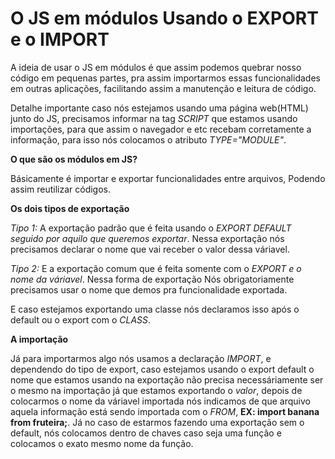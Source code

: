 # O JS em módulos Usando o EXPORT e o IMPORT

A ideia de usar o JS em módulos é que assim podemos quebrar nosso código em pequenas partes, pra assim importarmos essas funcionalidades em outras aplicações, facilitando assim a manutenção e leitura de código.

Detalhe importante caso nós estejamos usando uma página web(HTML) junto do JS, precisamos informar na tag _SCRIPT_ que estamos usando importações, para que assim o navegador e etc recebam corretamente a informação, para isso nós colocamos o atributo _TYPE="MODULE"_.

**O que são os módulos em JS?**

Básicamente é importar e exportar funcionalidades entre arquivos, Podendo assim reutilizar códigos.

**Os dois tipos de exportação**

_Tipo 1:_ A exportação padrão que é feita usando o _EXPORT DEFAULT seguido por aquilo que queremos exportar_. Nessa exportação nós precisamos declarar o nome que vai receber o valor dessa váriavel.

_Tipo 2:_ E a exportação comum que é feita somente com o _EXPORT e o nome da váriavel_. Nessa forma de exportação Nós obrigatoriamente precisamos usar o nome que demos pra funcionalidade exportada.

E caso estejamos exportando uma classe nós declaramos isso após o default ou o export com o _CLASS_.

**A importação**

Já para importarmos algo nós usamos a declaração _IMPORT_, e dependendo do tipo de export, caso estejamos usando o export default o nome que estamos usando na exportação não precisa necessáriamente ser o mesmo na importação já que estamos exportando o _valor_, depois de colocarmos o nome da váriavel importada nós indicamos de que arquivo aquela informação está sendo importada com o _FROM_, **EX: import banana from fruteira;**.
Já no caso de estarmos fazendo uma exportação sem o default, nós colocamos dentro de chaves caso seja uma função e colocamos o exato mesmo nome da função.
